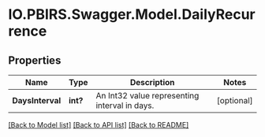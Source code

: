 # IO.PBIRS.Swagger.Model.DailyRecurrence
## Properties

Name | Type | Description | Notes
------------ | ------------- | ------------- | -------------
**DaysInterval** | **int?** | An Int32 value representing interval in days. | [optional] 

[[Back to Model list]](../README.md#documentation-for-models) [[Back to API list]](../README.md#documentation-for-api-endpoints) [[Back to README]](../README.md)


